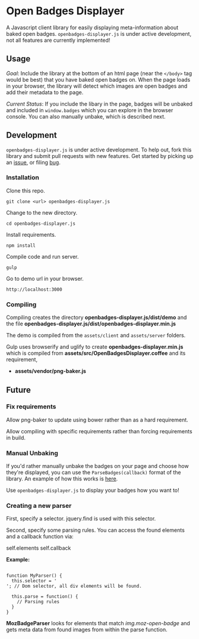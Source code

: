 # Open Badges Displayer
A Javascript client library for easily displaying meta-information about
baked open badges. `openbadges-displayer.js` is under active development, not
all features are currently implemented!

## Usage

_Goal_: Include the library at the bottom of an html page (near the `</body>`
tag would be best) that you have baked open badges on. When the page loads in
your browser, the library will detect which images are open badges and add
their metadata to the page.

_Current Status_: If you include the libary in the page, badges will be unbaked
and included in `window.badges` which you can explore in the browser console.
You can also manually unbake, which is described next.

## Development

`openbadges-displayer.js` is under active development. To help out, fork this
library and submit pull requests with new features. Get started by picking up an
[issue](http://github.com/cmcavoy/openbadges-displayer.js/issues), or filing
[bug](http://github.com/cmcavoy/openbadges-displayer.js/issues).

### Installation

Clone this repo.

`git clone <url> openbadges-displayer.js`

Change to the new directory.

`cd openbadges-displayer.js`

Install requirements.

`npm install`

Compile code and run server.

`gulp`

Go to demo url in your browser.

`http://localhost:3000`

### Compiling

Compiling creates the directory __openbadges-displayer.js/dist/demo__ and the
file __openbadges-displayer.js/dist/openbadges-displayer.min.js__

The demo is compiled from the `assets/client` and `assets/server`
folders.

Gulp uses browserify and uglify to create __openbadges-displayer.min.js__ which
is compiled from __assets/src/OpenBadgesDisplayer.coffee__ and its requirement,
* __assets/vendor/png-baker.js__

## Future

### Fix requirements
Allow png-baker to update using bower rather than as a hard requirement.

Allow compiling with specific requirements rather than forcing requirements
in build.

### Manual Unbaking

If you'd rather manually unbake the badges on your page and choose how they're
displayed, you can use the `ParseBadges(callback)` format of the library. An
example of how this works is
[here](https://github.com/cmcavoy/openbadges-displayer.js/blob/master/resources/demoApp.js).

Use `openbadges-displayer.js` to display your badges how you want to!

### Creating a new parser

First, specify a selector. jquery.find is used with this selector.

Second, specify some parsing rules. You can access the found elements and a
callback function via:

self.elements
self.callback

**Example:**

<pre><code>
function MyParser() {
  this.selector = '<div>'; // Dom selector, all div elements will be found.

  this.parse = function() {
    // Parsing rules
  }
}
</pre></code>

**MozBadgeParser** looks for elements that match *img.moz-open-badge* and gets
meta data from found images from within the parse function.